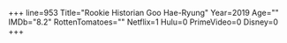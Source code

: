 +++
line=953
Title="Rookie Historian Goo Hae-Ryung"
Year=2019
Age=""
IMDb="8.2"
RottenTomatoes=""
Netflix=1
Hulu=0
PrimeVideo=0
Disney=0
+++

